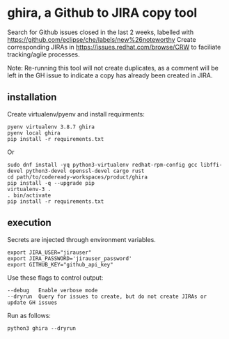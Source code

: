 # ghira, a Github to JIRA copy tool

Search for Github issues closed in the last 2 weeks, labelled with https://github.com/eclipse/che/labels/new%26noteworthy 
Create corresponding JIRAs in https://issues.redhat.com/browse/CRW to faciliate tracking/agile processes.

Note: Re-running this tool will not create duplicates, as a comment will be left in the GH issue to indicate a copy has already been created in JIRA.

## installation

Create virtualenv/pyenv and install requirments:

```
pyenv virtualenv 3.8.7 ghira
pyenv local ghira
pip install -r requirements.txt
```

Or

```
sudo dnf install -yq python3-virtualenv redhat-rpm-config gcc libffi-devel python3-devel openssl-devel cargo rust
cd path/to/codeready-workspaces/product/ghira
pip install -q --upgrade pip
virtualenv-3 .
. bin/activate
pip install -r requirements.txt
```

## execution

Secrets are injected through environment variables.  

```
export JIRA_USER="jirauser"
export JIRA_PASSWORD='jirauser_password'
export GITHUB_KEY="github_api_key"
```

Use these flags to control output:

```
--debug   Enable verbose mode 
--dryrun  Query for issues to create, but do not create JIRAs or update GH issues
```

Run as follows:
```
python3 ghira --dryrun
```

